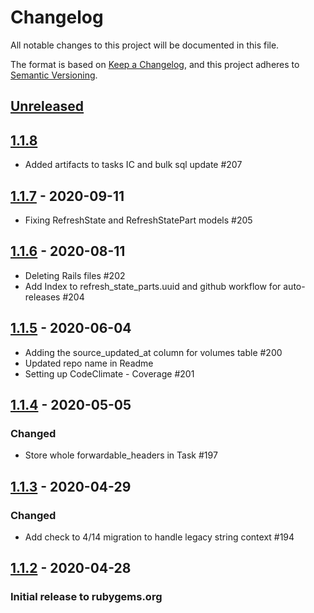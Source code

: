 # Changelog
All notable changes to this project will be documented in this file.

The format is based on [Keep a Changelog](https://keepachangelog.com/en/1.0.0/),
and this project adheres to [Semantic Versioning](https://semver.org/spec/v2.0.0.html).

## [Unreleased]

## [1.1.8]
- Added artifacts to tasks IC and bulk sql update #207

## [1.1.7] - 2020-09-11
- Fixing RefreshState and RefreshStatePart models #205

## [1.1.6] - 2020-08-11
- Deleting Rails files #202
- Add Index to refresh_state_parts.uuid and github workflow for auto-releases #204

## [1.1.5] - 2020-06-04
- Adding the source_updated_at column for volumes table #200
- Updated repo name in Readme
- Setting up CodeClimate - Coverage #201

## [1.1.4] - 2020-05-05
### Changed
- Store whole forwardable_headers in Task #197

## [1.1.3] - 2020-04-29
### Changed
- Add check to 4/14 migration to handle legacy string context #194


## [1.1.2] - 2020-04-28
### Initial release to rubygems.org

[Unreleased]: https://github.com/RedHatInsights/topological_inventory-core/compare/v1.1.8...HEAD
[1.1.8]: https://github.com/RedHatInsights/topological_inventory-core/compare/v1.1.7...v1.1.8
[1.1.7]: https://github.com/RedHatInsights/topological_inventory-core/compare/v1.1.6...v1.1.7
[1.1.6]: https://github.com/RedHatInsights/topological_inventory-core/compare/v1.1.5...v1.1.6
[1.1.5]: https://github.com/RedHatInsights/topological_inventory-core/compare/v1.1.4...v1.1.5
[1.1.4]: https://github.com/RedHatInsights/topological_inventory-core/compare/v1.1.3...v1.1.4
[1.1.3]: https://github.com/RedHatInsights/topological_inventory-core/compare/v1.1.2...v1.1.3
[1.1.2]: https://github.com/RedHatInsights/topological_inventory-core/releases/v1.1.2
